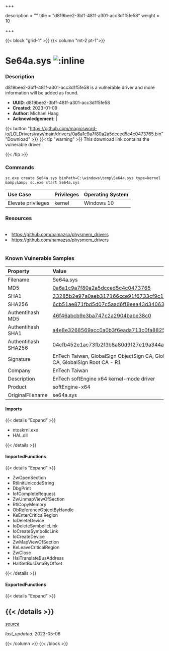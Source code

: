 +++

description = ""
title = "d819bee2-3bff-481f-a301-acc3d1f5fe58"
weight = 10

+++


{{< block "grid-1" >}}
{{< column "mt-2 pt-1">}}


# Se64a.sys ![:inline](/images/twitter_verified.png) 


### Description

d819bee2-3bff-481f-a301-acc3d1f5fe58 is a vulnerable driver and more information will be added as found.
- **UUID**: d819bee2-3bff-481f-a301-acc3d1f5fe58
- **Created**: 2023-01-09
- **Author**: Michael Haag
- **Acknowledgement**:  | [](https://twitter.com/)

{{< button "https://github.com/magicsword-io/LOLDrivers/raw/main/drivers/0a6a1c9a7f80a2a5dcced5c4c0473765.bin" "Download" >}}
{{< tip "warning" >}}
This download link contains the vulnerable driver!

{{< /tip >}}

### Commands

```
sc.exe create Se64a.sys binPath=C:\windows\temp\Se64a.sys type=kernel &amp;&amp; sc.exe start Se64a.sys
```

| Use Case | Privileges | Operating System | 
|:---- | ---- | ---- |
| Elevate privileges | kernel | Windows 10 |

### Resources
<br>
<li><a href=" https://github.com/namazso/physmem_drivers"> https://github.com/namazso/physmem_drivers</a></li>
<li><a href="https://github.com/namazso/physmem_drivers">https://github.com/namazso/physmem_drivers</a></li>
<br>

### Known Vulnerable Samples

| Property           | Value |
|:-------------------|:------|
| Filename           | Se64a.sys |
| MD5                | [0a6a1c9a7f80a2a5dcced5c4c0473765](https://www.virustotal.com/gui/file/0a6a1c9a7f80a2a5dcced5c4c0473765) |
| SHA1               | [33285b2e97a0aeb317166cce91f6733cf9c1ad53](https://www.virustotal.com/gui/file/33285b2e97a0aeb317166cce91f6733cf9c1ad53) |
| SHA256             | [6cb51ae871fbd5d07c5aad6ff8eea43d34063089528603ca9ceb8b4f52f68ddc](https://www.virustotal.com/gui/file/6cb51ae871fbd5d07c5aad6ff8eea43d34063089528603ca9ceb8b4f52f68ddc) |
| Authentihash MD5   | [46f46abcb9e3ba747c2a2904babe38c0](https://www.virustotal.com/gui/search/authentihash%253A46f46abcb9e3ba747c2a2904babe38c0) |
| Authentihash SHA1  | [a4e8e3268569acc0a0b3f6eada713c0fa8825463](https://www.virustotal.com/gui/search/authentihash%253Aa4e8e3268569acc0a0b3f6eada713c0fa8825463) |
| Authentihash SHA256| [04cfb452e1ac73fb2f3b8a80d9f27e19a344a6bf0f74c7f9cae3ae82d3770195](https://www.virustotal.com/gui/search/authentihash%253A04cfb452e1ac73fb2f3b8a80d9f27e19a344a6bf0f74c7f9cae3ae82d3770195) |
| Signature         | EnTech Taiwan, GlobalSign ObjectSign CA, GlobalSign Primary Object Publishing CA, GlobalSign Root CA - R1   |
| Company           | EnTech Taiwan |
| Description       | EnTech softEngine x64 kernel-mode driver |
| Product           | softEngine-x64 |
| OriginalFilename  | se64a.sys |


#### Imports
{{< details "Expand" >}}
* ntoskrnl.exe
* HAL.dll

{{< /details >}}
#### ImportedFunctions
{{< details "Expand" >}}
* ZwOpenSection
* RtlInitUnicodeString
* DbgPrint
* IofCompleteRequest
* ZwUnmapViewOfSection
* RtlCopyMemory
* ObReferenceObjectByHandle
* KeEnterCriticalRegion
* IoDeleteDevice
* IoDeleteSymbolicLink
* IoCreateSymbolicLink
* IoCreateDevice
* ZwMapViewOfSection
* KeLeaveCriticalRegion
* ZwClose
* HalTranslateBusAddress
* HalGetBusDataByOffset

{{< /details >}}
#### ExportedFunctions
{{< details "Expand" >}}

{{< /details >}}
-----



[*source*](https://github.com/magicsword-io/LOLDrivers/tree/main/yaml/d819bee2-3bff-481f-a301-acc3d1f5fe58.yaml)

*last_updated:* 2023-05-06








{{< /column >}}
{{< /block >}}
